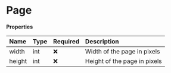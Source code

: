 # Page

**Properties**

| Name   | Type | Required | Description                  |
| :----- | :--- | :------- | :--------------------------- |
| width  | int  | ❌       | Width of the page in pixels  |
| height | int  | ❌       | Height of the page in pixels |
